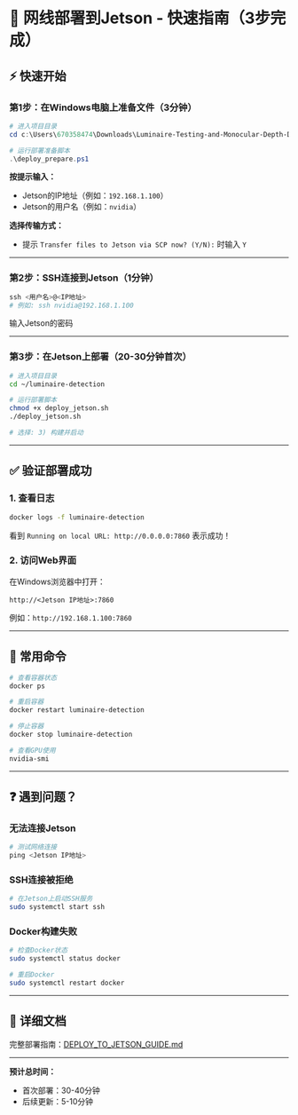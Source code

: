 # 🚀 网线部署到Jetson - 快速指南（3步完成）

## ⚡ 快速开始

### 第1步：在Windows电脑上准备文件（3分钟）

```powershell
# 进入项目目录
cd c:\Users\670358474\Downloads\Luminaire-Testing-and-Monocular-Depth-Distance

# 运行部署准备脚本
.\deploy_prepare.ps1
```

**按提示输入：**
- Jetson的IP地址（例如：`192.168.1.100`）
- Jetson的用户名（例如：`nvidia`）

**选择传输方式：**
- 提示 `Transfer files to Jetson via SCP now? (Y/N):` 时输入 `Y`

---

### 第2步：SSH连接到Jetson（1分钟）

```powershell
ssh <用户名>@<IP地址>
# 例如: ssh nvidia@192.168.1.100
```

输入Jetson的密码

---

### 第3步：在Jetson上部署（20-30分钟首次）

```bash
# 进入项目目录
cd ~/luminaire-detection

# 运行部署脚本
chmod +x deploy_jetson.sh
./deploy_jetson.sh

# 选择: 3) 构建并启动
```

---

## ✅ 验证部署成功

### 1. 查看日志
```bash
docker logs -f luminaire-detection
```

看到 `Running on local URL: http://0.0.0.0:7860` 表示成功！

### 2. 访问Web界面

在Windows浏览器中打开：
```
http://<Jetson IP地址>:7860
```

例如：`http://192.168.1.100:7860`

---

## 🔧 常用命令

```bash
# 查看容器状态
docker ps

# 重启容器
docker restart luminaire-detection

# 停止容器
docker stop luminaire-detection

# 查看GPU使用
nvidia-smi
```

---

## ❓ 遇到问题？

### 无法连接Jetson
```powershell
# 测试网络连接
ping <Jetson IP地址>
```

### SSH连接被拒绝
```bash
# 在Jetson上启动SSH服务
sudo systemctl start ssh
```

### Docker构建失败
```bash
# 检查Docker状态
sudo systemctl status docker

# 重启Docker
sudo systemctl restart docker
```

---

## 📖 详细文档

完整部署指南：[DEPLOY_TO_JETSON_GUIDE.md](DEPLOY_TO_JETSON_GUIDE.md)

---

**预计总时间：**
- 首次部署：30-40分钟
- 后续更新：5-10分钟
